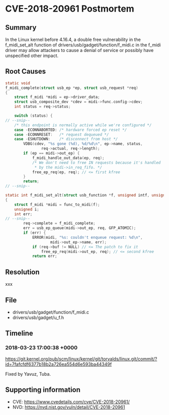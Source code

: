 # CVE-2018-20961 Postmortem

## Summary

In the Linux kernel before 4.16.4, a double free vulnerability in the f_midi_set_alt function of drivers/usb/gadget/function/f_midi.c in the f_midi driver may allow attackers to cause a denial of service or possibly have unspecified other impact.

## Root Causes

```c
static void
f_midi_complete(struct usb_ep *ep, struct usb_request *req)
{
	struct f_midi *midi = ep->driver_data;
	struct usb_composite_dev *cdev = midi->func.config->cdev;
	int status = req->status;

	switch (status) {
// --snip--
	/* this endpoint is normally active while we're configured */
	case -ECONNABORTED:	/* hardware forced ep reset */
	case -ECONNRESET:	/* request dequeued */
	case -ESHUTDOWN:	/* disconnect from host */
		VDBG(cdev, "%s gone (%d), %d/%d\n", ep->name, status,
				req->actual, req->length);
		if (ep == midi->out_ep) {
			f_midi_handle_out_data(ep, req);
			/* We don't need to free IN requests because it's handled
			 * by the midi->in_req_fifo. */
			free_ep_req(ep, req); // <= first kfree
		}
		return;
// --snip--

static int f_midi_set_alt(struct usb_function *f, unsigned intf, unsigned alt)
{
	struct f_midi *midi = func_to_midi(f);
	unsigned i;
	int err;
// --snip--
		req->complete = f_midi_complete;
		err = usb_ep_queue(midi->out_ep, req, GFP_ATOMIC);
		if (err) {
			ERROR(midi, "%s: couldn't enqueue request: %d\n",
				    midi->out_ep->name, err);
			if (req->buf != NULL) // <= The patch to fix it
				free_ep_req(midi->out_ep, req); // <= second kfree
			return err;
```

## Resolution

xxx

## File

* drivers/usb/gadget/function/f_midi.c
* drivers/usb/gadget/u_f.h

## Timeline

### 2018-03-23 17:00:38 +0000

https://git.kernel.org/pub/scm/linux/kernel/git/torvalds/linux.git/commit/?id=7fafcfdf6377b18b2a726ea554d6e593ba44349f

Fixed by Yavuz, Tuba.

## Supporting information

* CVE: https://www.cvedetails.com/cve/CVE-2018-20961/
* NVD: https://nvd.nist.gov/vuln/detail/CVE-2018-20961
